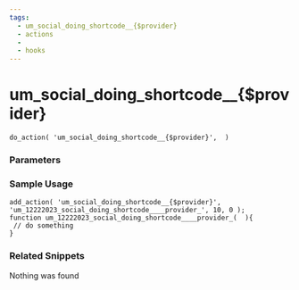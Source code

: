 ```yaml
---
tags: 
  - um_social_doing_shortcode__{$provider}
  - actions
  - 
  - hooks
---
```

# um\_social\_doing\_shortcode\_\_{$provider}

``` php:no-line-numbers
do_action( 'um_social_doing_shortcode__{$provider}',  )
```
<div class='hook-sep'></div>

### Parameters

<div class='hook-sep'></div>



### Sample Usage

``` php:no-line-numbers
add_action( 'um_social_doing_shortcode__{$provider}', 'um_12222023_social_doing_shortcode____provider_', 10, 0 );
function um_12222023_social_doing_shortcode____provider_(  ){
 // do something
}
```
<div class='hook-sep'></div>



### Related Snippets

Nothing was found


